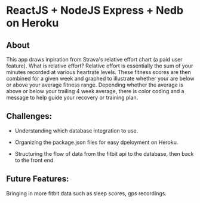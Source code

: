 # ReactJS + NodeJS Express + Nedb on Heroku

## About
This app draws inpiration from Strava's relative effort chart (a paid user feature). What is relative effort? Relative effort is essentially the sum of your minutes recorded at various heartrate levels. These fitness scores are then combined for a given week and graphed to illustrate whether your are below or above your average fitness range. Depending whether the average is above or below your trailing 4 week average, there is color coding and a message to help guide your recovery or training plan. 

## Challenges:

- Understanding which database integration to use.

- Organizing the package.json files for easy dpeloyment on Heroku.

- Structuring the flow of data from the fitbit api to the database, then back to the front end.

## Future Features:

Bringing in more fitbit data such as sleep scores, gps recordings.

